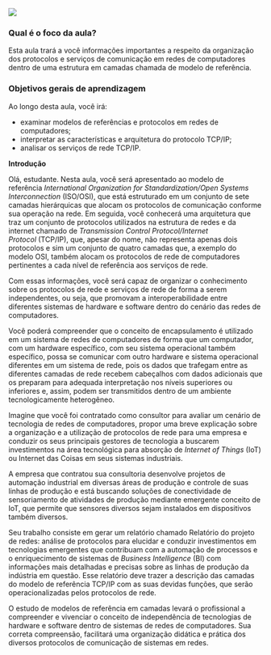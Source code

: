  

[![](https://ampli-images.s3.amazonaws.com/production/d7771d38-776b-43d6-9cca-1569aac8eab4/original)](https://ampli-images.s3.amazonaws.com/production/d7771d38-776b-43d6-9cca-1569aac8eab4/original)

### **Qual é o foco da aula?**

Esta aula trará a você informações importantes a respeito da organização dos protocolos e serviços de comunicação em redes de computadores dentro de uma estrutura em camadas chamada de modelo de referência.

### **Objetivos gerais de aprendizagem**

Ao longo desta aula, você irá:

- examinar modelos de referências e protocolos em redes de computadores;
- interpretar as características e arquitetura do protocolo TCP/IP;
- analisar os serviços de rede TCP/IP.

**Introdução**

Olá, estudante. Nesta aula, você será apresentado ao modelo de referência _International Organization for Standardization/Open Systems Interconnection_ (ISO/OSI), que está estruturado em um conjunto de sete camadas hierárquicas que alocam os protocolos de comunicação conforme sua operação na rede. Em seguida, você conhecerá uma arquitetura que traz um conjunto de protocolos utilizados na estrutura de redes e da internet chamado de _Transmission Control Protocol/Internet Protocol_ (TCP/IP), que, apesar do nome, não representa apenas dois protocolos e sim um conjunto de quatro camadas que, a exemplo do modelo OSI, também alocam os protocolos de rede de computadores pertinentes a cada nível de referência aos serviços de rede.

Com essas informações, você será capaz de organizar o conhecimento sobre os protocolos de rede e serviços de rede de forma a serem independentes, ou seja, que promovam a interoperabilidade entre diferentes sistemas de hardware e software dentro do cenário das redes de computadores.

Você poderá compreender que o conceito de encapsulamento é utilizado em um sistema de redes de computadores de forma que um computador, com um hardware específico, com seu sistema operacional também específico, possa se comunicar com outro hardware e sistema operacional diferentes em um sistema de rede, pois os dados que trafegam entre as diferentes camadas de rede recebem cabeçalhos com dados adicionais que os preparam para adequada interpretação nos níveis superiores ou inferiores e, assim, podem ser transmitidos dentro de um ambiente tecnologicamente heterogêneo.

Imagine que você foi contratado como consultor para avaliar um cenário de tecnologia de redes de computadores, propor uma breve explicação sobre a organização e a utilização de protocolos de rede para uma empresa e conduzir os seus principais gestores de tecnologia a buscarem investimentos na área tecnológica para absorção de _Internet of Things_ (IoT) ou Internet das Coisas em seus sistemas industriais.

A empresa que contratou sua consultoria desenvolve projetos de automação industrial em diversas áreas de produção e controle de suas linhas de produção e está buscando soluções de conectividade de sensoriamento de atividades de produção mediante emergente conceito de IoT, que permite que sensores diversos sejam instalados em dispositivos também diversos.

Seu trabalho consiste em gerar um relatório chamado Relatório do projeto de redes: análise de protocolos para elucidar e conduzir investimentos em tecnologias emergentes que contribuam com a automação de processos e o enriquecimento de sistemas de _Business Intelligence_ (BI) com informações mais detalhadas e precisas sobre as linhas de produção da indústria em questão. Esse relatório deve trazer a descrição das camadas do modelo de referência TCP/IP com as suas devidas funções, que serão operacionalizadas pelos protocolos de rede.

O estudo de modelos de referência em camadas levará o profissional a compreender e vivenciar o conceito de independência de tecnologias de hardware e software dentro de sistemas de redes de computadores. Sua correta compreensão, facilitará uma organização didática e prática dos diversos protocolos de comunicação de sistemas em redes.